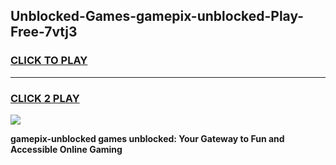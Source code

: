 
## Unblocked-Games-gamepix-unblocked-Play-Free-7vtj3
<h3>
<a href="https://premium76.site?title=gamepix-unblocked&ref=18A1">CLICK TO PLAY</a></h3>
<hr>

<h3>
<a href="https://premium76.site?title=gamepix-unblocked&ref=18A1">CLICK 2 PLAY</a>
  
</h3>

<a href="https://premium76.site?title=gamepix-unblocked&ref=18A1"><img src="https://clearcache.store/games.png"></a>


**gamepix-unblocked games unblocked: Your Gateway to Fun and Accessible Online Gaming**
